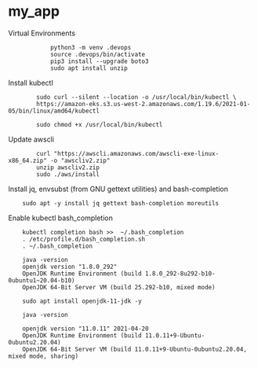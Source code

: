 # my_app
 Virtual Environments

                python3 -m venv .devops
                source .devops/bin/activate
                pip3 install --upgrade boto3
                sudo apt install unzip

Install kubectl

            sudo curl --silent --location -o /usr/local/bin/kubectl \
            https://amazon-eks.s3.us-west-2.amazonaws.com/1.19.6/2021-01-05/bin/linux/amd64/kubectl

            sudo chmod +x /usr/local/bin/kubectl

Update awscli

            curl "https://awscli.amazonaws.com/awscli-exe-linux-x86_64.zip" -o "awscliv2.zip"
            unzip awscliv2.zip
            sudo ./aws/install

Install jq, envsubst (from GNU gettext utilities) and bash-completion

        sudo apt -y install jq gettext bash-completion moreutils


Enable kubectl bash_completion

        kubectl completion bash >>  ~/.bash_completion
        . /etc/profile.d/bash_completion.sh
        . ~/.bash_completion

        java -version
        openjdk version "1.8.0_292"
        OpenJDK Runtime Environment (build 1.8.0_292-8u292-b10-0ubuntu1~20.04-b10)
        OpenJDK 64-Bit Server VM (build 25.292-b10, mixed mode)

        sudo apt install openjdk-11-jdk -y

        java -version

        openjdk version "11.0.11" 2021-04-20
        OpenJDK Runtime Environment (build 11.0.11+9-Ubuntu-0ubuntu2.20.04)
        OpenJDK 64-Bit Server VM (build 11.0.11+9-Ubuntu-0ubuntu2.20.04, mixed mode, sharing)